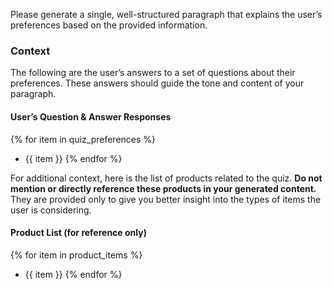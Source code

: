 Please generate a single, well-structured paragraph that explains the user’s preferences based on the provided information.  

### Context  
The following are the user’s answers to a set of questions about their preferences. These answers should guide the tone and content of your paragraph.  

#### User’s Question & Answer Responses  
{% for item in quiz_preferences %}
- {{ item }}
{% endfor %}

For additional context, here is the list of products related to the quiz. **Do not mention or directly reference these products in your generated content.** They are provided only to give you better insight into the types of items the user is considering.  

#### Product List (for reference only)  
{% for item in product_items %}
- {{ item }}
{% endfor %}
